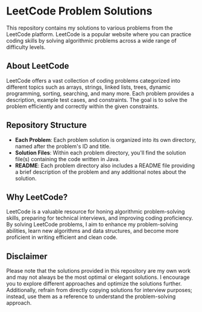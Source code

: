 # LeetCode Problem Solutions

This repository contains my solutions to various problems from the LeetCode platform. LeetCode is a popular website where you can practice coding skills by solving algorithmic problems across a wide range of difficulty levels.

## About LeetCode

LeetCode offers a vast collection of coding problems categorized into different topics such as arrays, strings, linked lists, trees, dynamic programming, sorting, searching, and many more. Each problem provides a description, example test cases, and constraints. The goal is to solve the problem efficiently and correctly within the given constraints.

## Repository Structure

- **Each Problem**: Each problem solution is organized into its own directory, named after the problem's ID and title.
- **Solution Files**: Within each problem directory, you'll find the solution file(s) containing the code written in Java.
- **README**: Each problem directory also includes a README file providing a brief description of the problem and any additional notes about the solution.

## Why LeetCode?

LeetCode is a valuable resource for honing algorithmic problem-solving skills, preparing for technical interviews, and improving coding proficiency. By solving LeetCode problems, I aim to enhance my problem-solving abilities, learn new algorithms and data structures, and become more proficient in writing efficient and clean code.

## Disclaimer

Please note that the solutions provided in this repository are my own work and may not always be the most optimal or elegant solutions. I encourage you to explore different approaches and optimize the solutions further. Additionally, refrain from directly copying solutions for interview purposes; instead, use them as a reference to understand the problem-solving approach.
